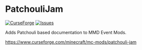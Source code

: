 # PatchouliJam

[![CurseForge](http://cf.way2muchnoise.eu/full_425745_downloads.svg)](https://www.curseforge.com/minecraft/mc-mods/patchouli-jam)
[![Issues](https://img.shields.io/github/issues/noeppi-noeppi/PatchouliJam)](https://github.com/noeppi_noeppi/PatchouliJam/issues)

Adds Patchouli based documentation to MMD Event Mods.

https://www.curseforge.com/minecraft/mc-mods/patchouli-jam


